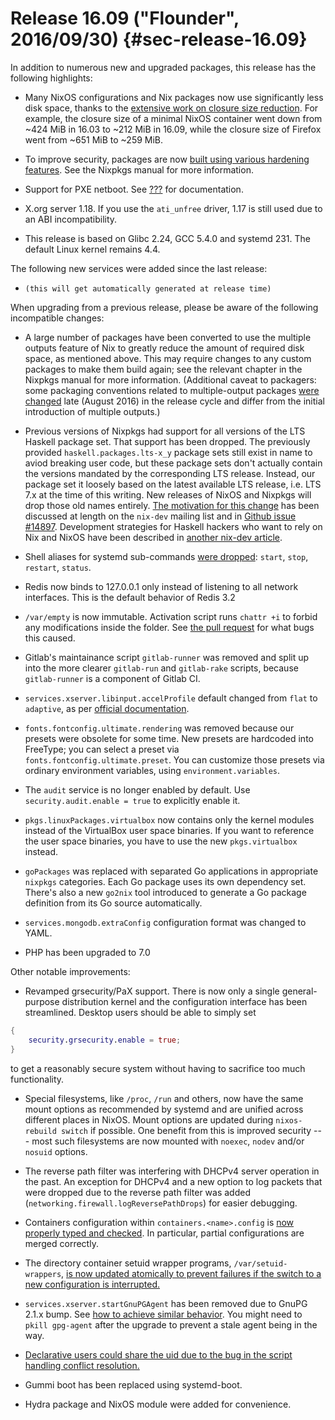 # Release 16.09 ("Flounder", 2016/09/30) {#sec-release-16.09}

In addition to numerous new and upgraded packages, this release has the following highlights:

- Many NixOS configurations and Nix packages now use significantly less disk space, thanks to the [extensive work on closure size reduction](https://github.com/NixOS/nixpkgs/issues/7117). For example, the closure size of a minimal NixOS container went down from \~424 MiB in 16.03 to \~212 MiB in 16.09, while the closure size of Firefox went from \~651 MiB to \~259 MiB.

- To improve security, packages are now [built using various hardening features](https://github.com/NixOS/nixpkgs/pull/12895). See the Nixpkgs manual for more information.

- Support for PXE netboot. See [???](#sec-booting-from-pxe) for documentation.

- X.org server 1.18. If you use the `ati_unfree` driver, 1.17 is still used due to an ABI incompatibility.

- This release is based on Glibc 2.24, GCC 5.4.0 and systemd 231. The default Linux kernel remains 4.4.

The following new services were added since the last release:

- `(this will get automatically generated at release time)`

When upgrading from a previous release, please be aware of the following incompatible changes:

- A large number of packages have been converted to use the multiple outputs feature of Nix to greatly reduce the amount of required disk space, as mentioned above. This may require changes to any custom packages to make them build again; see the relevant chapter in the Nixpkgs manual for more information. (Additional caveat to packagers: some packaging conventions related to multiple-output packages [were changed](https://github.com/NixOS/nixpkgs/pull/14766) late (August 2016) in the release cycle and differ from the initial introduction of multiple outputs.)

- Previous versions of Nixpkgs had support for all versions of the LTS Haskell package set. That support has been dropped. The previously provided `haskell.packages.lts-x_y` package sets still exist in name to aviod breaking user code, but these package sets don\'t actually contain the versions mandated by the corresponding LTS release. Instead, our package set it loosely based on the latest available LTS release, i.e. LTS 7.x at the time of this writing. New releases of NixOS and Nixpkgs will drop those old names entirely. [The motivation for this change](https://nixos.org/nix-dev/2016-June/020585.html) has been discussed at length on the `nix-dev` mailing list and in [Github issue \#14897](https://github.com/NixOS/nixpkgs/issues/14897). Development strategies for Haskell hackers who want to rely on Nix and NixOS have been described in [another nix-dev article](https://nixos.org/nix-dev/2016-June/020642.html).

- Shell aliases for systemd sub-commands [were dropped](https://github.com/NixOS/nixpkgs/pull/15598): `start`, `stop`, `restart`, `status`.

- Redis now binds to 127.0.0.1 only instead of listening to all network interfaces. This is the default behavior of Redis 3.2

- `/var/empty` is now immutable. Activation script runs `chattr +i` to forbid any modifications inside the folder. See [ the pull request](https://github.com/NixOS/nixpkgs/pull/18365) for what bugs this caused.

- Gitlab\'s maintainance script `gitlab-runner` was removed and split up into the more clearer `gitlab-run` and `gitlab-rake` scripts, because `gitlab-runner` is a component of Gitlab CI.

- `services.xserver.libinput.accelProfile` default changed from `flat` to `adaptive`, as per [ official documentation](https://wayland.freedesktop.org/libinput/doc/latest/group__config.html#gad63796972347f318b180e322e35cee79).

- `fonts.fontconfig.ultimate.rendering` was removed because our presets were obsolete for some time. New presets are hardcoded into FreeType; you can select a preset via `fonts.fontconfig.ultimate.preset`. You can customize those presets via ordinary environment variables, using `environment.variables`.

- The `audit` service is no longer enabled by default. Use `security.audit.enable = true` to explicitly enable it.

- `pkgs.linuxPackages.virtualbox` now contains only the kernel modules instead of the VirtualBox user space binaries. If you want to reference the user space binaries, you have to use the new `pkgs.virtualbox` instead.

- `goPackages` was replaced with separated Go applications in appropriate `nixpkgs` categories. Each Go package uses its own dependency set. There\'s also a new `go2nix` tool introduced to generate a Go package definition from its Go source automatically.

- `services.mongodb.extraConfig` configuration format was changed to YAML.

- PHP has been upgraded to 7.0

Other notable improvements:

- Revamped grsecurity/PaX support. There is now only a single general-purpose distribution kernel and the configuration interface has been streamlined. Desktop users should be able to simply set

```nix
{
    security.grsecurity.enable = true;
}
```
  to get a reasonably secure system without having to sacrifice too much functionality.

- Special filesystems, like `/proc`, `/run` and others, now have the same mount options as recommended by systemd and are unified across different places in NixOS. Mount options are updated during `nixos-rebuild switch` if possible. One benefit from this is improved security --- most such filesystems are now mounted with `noexec`, `nodev` and/or `nosuid` options.

- The reverse path filter was interfering with DHCPv4 server operation in the past. An exception for DHCPv4 and a new option to log packets that were dropped due to the reverse path filter was added (`networking.firewall.logReversePathDrops`) for easier debugging.

- Containers configuration within `containers.<name>.config` is [now properly typed and checked](https://github.com/NixOS/nixpkgs/pull/17365). In particular, partial configurations are merged correctly.

- The directory container setuid wrapper programs, `/var/setuid-wrappers`, [is now updated atomically to prevent failures if the switch to a new configuration is interrupted.](https://github.com/NixOS/nixpkgs/pull/18124)

- `services.xserver.startGnuPGAgent` has been removed due to GnuPG 2.1.x bump. See [ how to achieve similar behavior](https://github.com/NixOS/nixpkgs/commit/5391882ebd781149e213e8817fba6ac3c503740c). You might need to `pkill gpg-agent` after the upgrade to prevent a stale agent being in the way.

- [ Declarative users could share the uid due to the bug in the script handling conflict resolution. ](https://github.com/NixOS/nixpkgs/commit/e561edc322d275c3687fec431935095cfc717147)

- Gummi boot has been replaced using systemd-boot.

- Hydra package and NixOS module were added for convenience.
